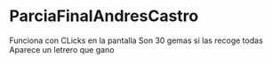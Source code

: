 # ParciaFinalAndresCastro

Funciona con CLicks en la pantalla 
Son 30 gemas si las recoge todas Aparece un letrero que gano 
